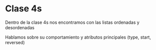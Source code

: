 # Clase 4s
Dentro de la clase 4s nos encontramos con las listas ordenadas y desordenadas

Hablamos sobre su comportamiento y atributos principales (type, start, reversed)
